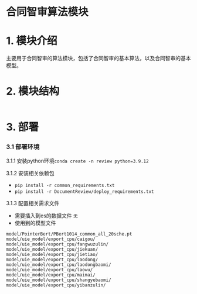 # 合同智审算法模块

# 1. 模块介绍
主要用于合同智审的算法模块，包括了合同智审的基本算法，以及合同智审的基本模型。

# 2. 模块结构
```
```

# 3. 部署

### 3.1 部署环境
3.1.1 安装python环境```conda create -n review python=3.9.12```

3.1.2 安装相关依赖包
- ```pip install -r common_requirements.txt```
- ```pip install -r DocumentReview/deploy_requirements.txt```


3.1.3 配置相关需求文件

- 需要插入到es的数据文件 ```无```
- 使用到的模型文件 
```
model/PointerBert/PBert1014_common_all_20sche.pt
model/uie_model/export_cpu/caigou/
model/uie_model/export_cpu/fangwuzulin/
model/uie_model/export_cpu/jiekuan/
model/uie_model/export_cpu/jietiao/
model/uie_model/export_cpu/laodong/
model/uie_model/export_cpu/laodongbaomi/
model/uie_model/export_cpu/laowu/
model/uie_model/export_cpu/maimai/
model/uie_model/export_cpu/shangyebaomi/
model/uie_model/export_cpu/yibanzulin/
```
